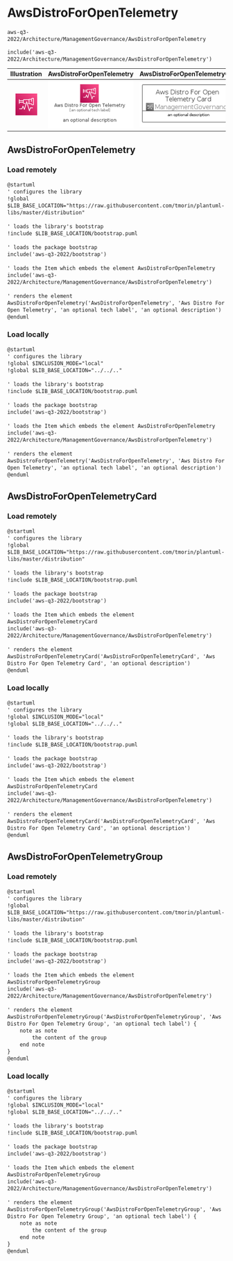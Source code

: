 # AwsDistroForOpenTelemetry


```text
aws-q3-2022/Architecture/ManagementGovernance/AwsDistroForOpenTelemetry
```

```text
include('aws-q3-2022/Architecture/ManagementGovernance/AwsDistroForOpenTelemetry')
```



| Illustration | AwsDistroForOpenTelemetry | AwsDistroForOpenTelemetryCard | AwsDistroForOpenTelemetryGroup |
| :---: | :---: | :---: | :---: |
| ![illustration for Illustration](../../../aws-q3-2022/Architecture/ManagementGovernance/AwsDistroForOpenTelemetry.png) | ![illustration for AwsDistroForOpenTelemetry](../../../aws-q3-2022/Architecture/ManagementGovernance/AwsDistroForOpenTelemetry.Local.png) | ![illustration for AwsDistroForOpenTelemetryCard](../../../aws-q3-2022/Architecture/ManagementGovernance/AwsDistroForOpenTelemetryCard.Local.png) | ![illustration for AwsDistroForOpenTelemetryGroup](../../../aws-q3-2022/Architecture/ManagementGovernance/AwsDistroForOpenTelemetryGroup.Local.png) |




## AwsDistroForOpenTelemetry

### Load remotely
```plantuml
@startuml
' configures the library
!global $LIB_BASE_LOCATION="https://raw.githubusercontent.com/tmorin/plantuml-libs/master/distribution"

' loads the library's bootstrap
!include $LIB_BASE_LOCATION/bootstrap.puml

' loads the package bootstrap
include('aws-q3-2022/bootstrap')

' loads the Item which embeds the element AwsDistroForOpenTelemetry
include('aws-q3-2022/Architecture/ManagementGovernance/AwsDistroForOpenTelemetry')

' renders the element
AwsDistroForOpenTelemetry('AwsDistroForOpenTelemetry', 'Aws Distro For Open Telemetry', 'an optional tech label', 'an optional description')
@enduml
```

### Load locally
```plantuml
@startuml
' configures the library
!global $INCLUSION_MODE="local"
!global $LIB_BASE_LOCATION="../../.."

' loads the library's bootstrap
!include $LIB_BASE_LOCATION/bootstrap.puml

' loads the package bootstrap
include('aws-q3-2022/bootstrap')

' loads the Item which embeds the element AwsDistroForOpenTelemetry
include('aws-q3-2022/Architecture/ManagementGovernance/AwsDistroForOpenTelemetry')

' renders the element
AwsDistroForOpenTelemetry('AwsDistroForOpenTelemetry', 'Aws Distro For Open Telemetry', 'an optional tech label', 'an optional description')
@enduml
```

## AwsDistroForOpenTelemetryCard

### Load remotely
```plantuml
@startuml
' configures the library
!global $LIB_BASE_LOCATION="https://raw.githubusercontent.com/tmorin/plantuml-libs/master/distribution"

' loads the library's bootstrap
!include $LIB_BASE_LOCATION/bootstrap.puml

' loads the package bootstrap
include('aws-q3-2022/bootstrap')

' loads the Item which embeds the element AwsDistroForOpenTelemetryCard
include('aws-q3-2022/Architecture/ManagementGovernance/AwsDistroForOpenTelemetry')

' renders the element
AwsDistroForOpenTelemetryCard('AwsDistroForOpenTelemetryCard', 'Aws Distro For Open Telemetry Card', 'an optional description')
@enduml
```

### Load locally
```plantuml
@startuml
' configures the library
!global $INCLUSION_MODE="local"
!global $LIB_BASE_LOCATION="../../.."

' loads the library's bootstrap
!include $LIB_BASE_LOCATION/bootstrap.puml

' loads the package bootstrap
include('aws-q3-2022/bootstrap')

' loads the Item which embeds the element AwsDistroForOpenTelemetryCard
include('aws-q3-2022/Architecture/ManagementGovernance/AwsDistroForOpenTelemetry')

' renders the element
AwsDistroForOpenTelemetryCard('AwsDistroForOpenTelemetryCard', 'Aws Distro For Open Telemetry Card', 'an optional description')
@enduml
```

## AwsDistroForOpenTelemetryGroup

### Load remotely
```plantuml
@startuml
' configures the library
!global $LIB_BASE_LOCATION="https://raw.githubusercontent.com/tmorin/plantuml-libs/master/distribution"

' loads the library's bootstrap
!include $LIB_BASE_LOCATION/bootstrap.puml

' loads the package bootstrap
include('aws-q3-2022/bootstrap')

' loads the Item which embeds the element AwsDistroForOpenTelemetryGroup
include('aws-q3-2022/Architecture/ManagementGovernance/AwsDistroForOpenTelemetry')

' renders the element
AwsDistroForOpenTelemetryGroup('AwsDistroForOpenTelemetryGroup', 'Aws Distro For Open Telemetry Group', 'an optional tech label') {
    note as note
        the content of the group
    end note
}
@enduml
```

### Load locally
```plantuml
@startuml
' configures the library
!global $INCLUSION_MODE="local"
!global $LIB_BASE_LOCATION="../../.."

' loads the library's bootstrap
!include $LIB_BASE_LOCATION/bootstrap.puml

' loads the package bootstrap
include('aws-q3-2022/bootstrap')

' loads the Item which embeds the element AwsDistroForOpenTelemetryGroup
include('aws-q3-2022/Architecture/ManagementGovernance/AwsDistroForOpenTelemetry')

' renders the element
AwsDistroForOpenTelemetryGroup('AwsDistroForOpenTelemetryGroup', 'Aws Distro For Open Telemetry Group', 'an optional tech label') {
    note as note
        the content of the group
    end note
}
@enduml
```

